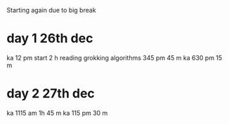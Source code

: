 Starting again due to big break

# day 1 26th dec
ka 12 pm start 2 h
reading grokking algorithms 345 pm 45 m
ka 630 pm 15 m 

# day 2 27th dec
ka 1115 am 1h 45 m
ka 115 pm 30 m